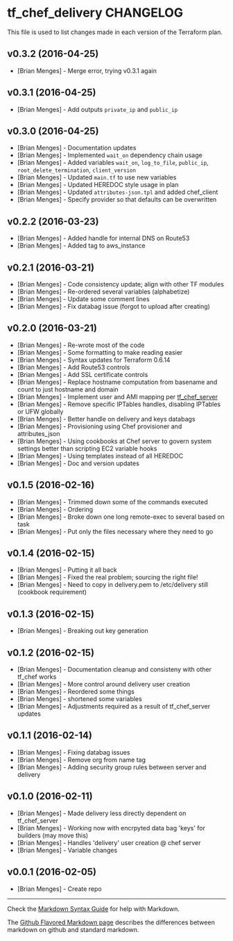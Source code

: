 tf_chef_delivery CHANGELOG
==========================

This file is used to list changes made in each version of the Terraform plan.

v0.3.2 (2016-04-25)
-------------------
- [Brian Menges] - Merge error, trying v0.3.1 again

v0.3.1 (2016-04-25)
-------------------
- [Brian Menges] - Add outputs `private_ip` and `public_ip`

v0.3.0 (2016-04-25)
-------------------
- [Brian Menges] - Documentation updates
- [Brian Menges] - Implemented `wait_on` dependency chain usage
- [Brian Menges] - Added variables `wait_on`, `log_to_file`, `public_ip`, `root_delete_termination`, `client_version`
- [Brian Menges] - Updated `main.tf` to use new variables
- [Brian Menges] - Updated HEREDOC style usage in plan
- [Brian Menges] - Updated `attributes-json.tpl` and added chef_client
- [Brian Menges] - Specify provider so that defaults can be overwritten

v0.2.2 (2016-03-23)
-------------------
- [Brian Menges] - Added handle for internal DNS on Route53
- [Brian Menges] - Added tag to aws_instance

v0.2.1 (2016-03-21)
-------------------
- [Brian Menges] - Code consistency update; align with other TF modules
- [Brian Menges] - Re-ordered several variables (alphabetize)
- [Brian Menges] - Update some comment lines
- [Brian Menges] - Fix databag issue (forgot to upload after creating)

v0.2.0 (2016-03-21)
-------------------
- [Brian Menges] - Re-wrote most of the code
- [Brian Menges] - Some formatting to make reading easier
- [Brian Menges] - Syntax updates for Terraform 0.6.14
- [Brian Menges] - Add Route53 controls
- [Brian Menges] - Add SSL certificate controls
- [Brian Menges] - Replace hostname computation from basename and count to just hostname and domain
- [Brian Menges] - Implement user and AMI mapping per [tf_chef_server](https://github.com/mengesb/tf_chef_server)
- [Brian Menges] - Remove specific IPTables handles, disabling IPTables or UFW globally
- [Brian Menges] - Better handle on delivery and keys databags
- [Brian Menges] - Provisioning using Chef provisioner and attributes_json
- [Brian Menges] - Using cookbooks at Chef server to govern system settings better than scripting EC2 variable hooks
- [Brian Menges] - Using templates instead of all HEREDOC
- [Brian Menges] - Doc and version updates

v0.1.5 (2016-02-16)
-------------------
- [Brian Menges] - Trimmed down some of the commands executed
- [Brian Menges] - Ordering
- [Brian Menges] - Broke down one long remote-exec to several based on task
- [Brian Menges] - Put only the files necessary where they need to go

v0.1.4 (2016-02-15)
-------------------
- [Brian Menges] - Putting it all back
- [Brian Menges] - Fixed the real problem; sourcing the right file!
- [Brian Menges] - Need to copy in delivery.pem to /etc/delivery still (cookbook requirement)

v0.1.3 (2016-02-15)
-------------------
- [Brian Menges] - Breaking out key generation

v0.1.2 (2016-02-15)
-------------------
- [Brian Menges] - Documentation cleanup and consisteny with other tf_chef works
- [Brian Menges] - More control around delivery user creation
- [Brian Menges] - Reordered some things
- [Brian Menges] - shortened some variables
- [Brian Menges] - Adjustments required as a result of tf_chef_server updates

v0.1.1 (2016-02-14)
-------------------
- [Brian Menges] - Fixing databag issues
- [Brian Menges] - Remove org from name tag
- [Brian Menges] - Adding security group rules between server and delivery

v0.1.0 (2016-02-11)
-------------------
- [Brian Menges] - Made delivery less directly dependent on tf_chef_server
- [Brian Menges] - Working now with encrpyted data bag 'keys' for builders (may move this)
- [Brian Menges] - Handles 'delivery' user creation @ chef server
- [Brian Menges] - Variable changes

v0.0.1 (2016-02-05)
-------------------
- [Brian Menges] - Create repo

- - -
Check the [Markdown Syntax Guide](http://daringfireball.net/projects/markdown/syntax) for help with Markdown.

The [Github Flavored Markdown page](http://github.github.com/github-flavored-markdown/) describes the differences between markdown on github and standard markdown.

